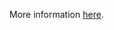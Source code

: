 More information [here](https://docs.bridgecrew.io/docs/ensure-azure-machine-learning-compute-cluster-local-authentication-is-disabled).
